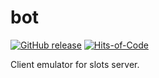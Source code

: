 # bot

[![GitHub release](https://img.shields.io/github/v/release/slotopol/bot.svg)](https://github.com/slotopol/bot/releases/latest)
[![Hits-of-Code](https://hitsofcode.com/github/slotopol/bot?branch=main)](https://hitsofcode.com/github/slotopol/bot/view?branch=main)

Client emulator for slots server.
